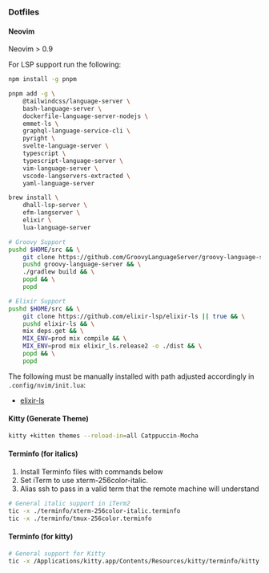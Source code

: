 ### Dotfiles

#### Neovim

Neovim > 0.9

For LSP support run the following:

```bash
npm install -g pnpm

pnpm add -g \
    @tailwindcss/language-server \
    bash-language-server \
    dockerfile-language-server-nodejs \
    emmet-ls \
    graphql-language-service-cli \
    pyright \
    svelte-language-server \
    typescript \
    typescript-language-server \
    vim-language-server \
    vscode-langservers-extracted \
    yaml-language-server

brew install \
    dhall-lsp-server \
    efm-langserver \
    elixir \
    lua-language-server

# Groovy Support
pushd $HOME/src && \
    git clone https://github.com/GroovyLanguageServer/groovy-language-server || true && \
    pushd groovy-language-server && \
    ./gradlew build && \
    popd && \
    popd

# Elixir Support
pushd $HOME/src && \
    git clone https://github.com/elixir-lsp/elixir-ls || true && \
    pushd elixir-ls && \
    mix deps.get && \
    MIX_ENV=prod mix compile && \
    MIX_ENV=prod mix elixir_ls.release2 -o ./dist && \
    popd && \
    popd
```

The following must be manually installed with path adjusted accordingly in `.config/nvim/init.lua`:

- [elixir-ls](https://github.com/elixir-lsp/elixir-ls)

#### Kitty (Generate Theme)

```bash
kitty +kitten themes --reload-in=all Catppuccin-Mocha
```

#### Terminfo (for italics)

1. Install Terminfo files with commands below
2. Set iTerm to use xterm-256color-italic.
3. Alias ssh to pass in a valid term that the remote machine will understand

```bash
# General italic support in iTerm2
tic -x ./terminfo/xterm-256color-italic.terminfo
tic -x ./terminfo/tmux-256color.terminfo
```

#### Terminfo (for kitty)

```bash
# General support for Kitty
tic -x /Applications/kitty.app/Contents/Resources/kitty/terminfo/kitty.terminfo
```

